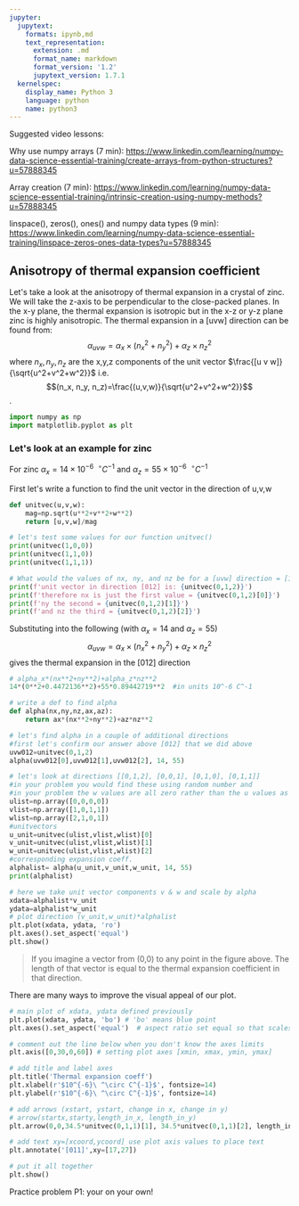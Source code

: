 ```yaml
---
jupyter:
  jupytext:
    formats: ipynb,md
    text_representation:
      extension: .md
      format_name: markdown
      format_version: '1.2'
      jupytext_version: 1.7.1
  kernelspec:
    display_name: Python 3
    language: python
    name: python3
---
```


Suggested video lessons:

Why use numpy arrays (7 min):  https://www.linkedin.com/learning/numpy-data-science-essential-training/create-arrays-from-python-structures?u=57888345

Array creation (7 min): https://www.linkedin.com/learning/numpy-data-science-essential-training/intrinsic-creation-using-numpy-methods?u=57888345

linspace(), zeros(), ones() and numpy data types (9 min):  https://www.linkedin.com/learning/numpy-data-science-essential-training/linspace-zeros-ones-data-types?u=57888345



## Anisotropy of thermal expansion coefficient


Let's take a look at the anisotropy of thermal expansion in a crystal of zinc. We will take the z-axis to be perpendicular to the close-packed planes.  In the x-y plane, the thermal expansion is isotropic but in the x-z or y-z plane zinc is highly anisotropic.  The thermal expansion in a [uvw] direction can be found from: $$\alpha_{uvw} = \alpha_x\times(n_x^2+n_y^2)+\alpha_z\times n_z^2$$ where $n_x, n_y, n_z$ are the x,y,z components of the unit vector $\frac{[u v w]}{\sqrt{u^2+v^2+w^2}}$ i.e. $$(n_x, n_y, n_z)=\frac{(u,v,w)}{\sqrt{u^2+v^2+w^2}}$$. 



```python
import numpy as np
import matplotlib.pyplot as plt
```

### Let's look at an example for zinc
For zinc $\alpha_{x}=14\times 10^{-6} \ \ {^\circ C}^{-1}$ and $\alpha_{z}=55\times 10^{-6} \ \ {^\circ} C^{-1}$


First let's write a function to find the unit vector in the direction of u,v,w

```python
def unitvec(u,v,w):
    mag=np.sqrt(u**2+v**2+w**2)
    return [u,v,w]/mag
```

```python
# let's test some values for our function unitvec()
print(unitvec(1,0,0))
print(unitvec(1,1,0))
print(unitvec(1,1,1))
```

```python
# What would the values of nx, ny, and nz be for a [uvw] direction = [120]
print(f'unit vector in direction [012] is: {unitvec(0,1,2)}')
print(f'therefore nx is just the first value = {unitvec(0,1,2)[0]}')
print(f'ny the second = {unitvec(0,1,2)[1]}')
print(f'and nz the third = {unitvec(0,1,2)[2]}')
```

Substituting into the following (with $\alpha_x = 14$ and $\alpha_z=55$)
$$\alpha_{uvw} = \alpha_x\times(n_x^2+n_y^2)+\alpha_z\times n_z^2$$
gives the thermal expansion in the [012] direction

```python
# alpha_x*(nx**2+ny**2)+alpha_z*nz**2
14*(0**2+0.4472136**2)+55*0.89442719**2  #in units 10^-6 C^-1
```

```python
# write a def to find alpha
def alpha(nx,ny,nz,ax,az):
    return ax*(nx**2+ny**2)+az*nz**2
```

```python
# let's find alpha in a couple of additional directions
#first let's confirm our answer above [012] that we did above
uvw012=unitvec(0,1,2)
alpha(uvw012[0],uvw012[1],uvw012[2], 14, 55)
```

```python
# let's look at directions [[0,1,2], [0,0,1], [0,1,0], [0,1,1]]
#in your problem you would find these using random number and 
#in your problem the w values are all zero rather than the u values as below
ulist=np.array([0,0,0,0]) 
vlist=np.array([1,0,1,1])
wlist=np.array([2,1,0,1])
#unitvectors
u_unit=unitvec(ulist,vlist,wlist)[0]
v_unit=unitvec(ulist,vlist,wlist)[1]
w_unit=unitvec(ulist,vlist,wlist)[2]
#corresponding expansion coeff.
alphalist= alpha(u_unit,v_unit,w_unit, 14, 55)
print(alphalist)
```

```python
# here we take unit vector components v & w and scale by alpha
xdata=alphalist*v_unit 
ydata=alphalist*w_unit
# plot direction (v_unit,w_unit)*alphalist
plt.plot(xdata, ydata, 'ro')
plt.axes().set_aspect('equal')
plt.show()
```

>If you imagine a vector from (0,0) to any point in the figure above. The length of that vector is equal to the thermal expansion coefficient in that direction.  


There are many ways to improve the visual appeal of our plot.  

```python
# main plot of xdata, ydata defined previously
plt.plot(xdata, ydata, 'bo') # 'bo' means blue point
plt.axes().set_aspect('equal')  # aspect ratio set equal so that scales on x and y are equal

# comment out the line below when you don't know the axes limits
plt.axis([0,30,0,60]) # setting plot axes [xmin, xmax, ymin, ymax]

# add title and label axes
plt.title('Thermal expansion coeff')
plt.xlabel(r'$10^{-6}\ ^\circ C^{-1}$', fontsize=14) 
plt.ylabel(r'$10^{-6}\ ^\circ C^{-1}$', fontsize=14)

# add arrows (xstart, ystart, change in x, change in y)
# arrow(startx,starty,length_in_x, length_in_y)
plt.arrow(0,0,34.5*unitvec(0,1,1)[1], 34.5*unitvec(0,1,1)[2], length_includes_head=True,width=0.5,head_length=4, head_width=3)

# add text xy=[xcoord,ycoord] use plot axis values to place text
plt.annotate('[011]',xy=[17,27])

# put it all together
plt.show()
```

Practice problem P1:  your on your own!
